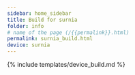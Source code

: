 ```yaml
---
sidebar: home_sidebar
title: Build for surnia
folder: info
# name of the page (/{{permalink}}.html)
permalink: surnia_build.html
device: surnia
---
```

{% include templates/device_build.md %}
